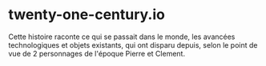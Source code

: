 # twenty-one-century.io

Cette histoire raconte ce qui se passait dans le monde, les avancées technologiques et objets existants, qui ont disparu depuis, selon le point de vue de 2 personnages de l'époque Pierre et Clement.
